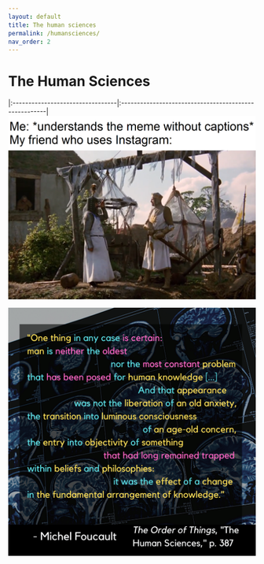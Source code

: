 ```yaml
---
layout: default
title: The human sciences
permalink: /humansciences/
nav_order: 2
---
```


# The Human Sciences

|:---------------------------------|:------------------------------------------------------|
![option 1](../memes/wiseinthewaysofscience.png)

![The human sciences](../graphics/toot_humansciences_graphic.png)
